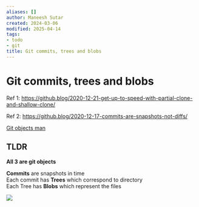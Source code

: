 ```yaml
---
aliases: []
author: Maneesh Sutar
created: 2024-03-06
modified: 2025-04-14
tags:
- todo
- git
title: Git commits, trees and blobs
---
```


# Git commits, trees and blobs

Ref 1: <https://github.blog/2020-12-21-get-up-to-speed-with-partial-clone-and-shallow-clone/>

Ref 2: <https://github.blog/2020-12-17-commits-are-snapshots-not-diffs/>

[Git objects man](https://git-scm.com/book/en/v2/Git-Internals-Git-Objects)

## TLDR

**All 3 are git objects**

**Commits** are snapshots in time  
Each commit has **Trees** which correspond to directory  
Each Tree has **Blobs** which represent the files

![](Artifacts/git_blog_tree_commit.png)
